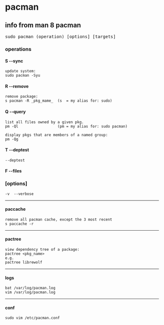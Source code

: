 # pacman
## info from man 8 pacman

<pre>
sudo pacman (operation) [options] [targets] 
</pre>

### operations
#### S  --sync

    update system:
    sudo pacman -Syu


#### R  --remove

    remove package:
    s pacman -R _pkg_mame_  (s  = my alias for: sudo)


#### Q  --query

    list all files owned by a given pkg.
    pm -Ql                  (pm = my alias for: sudo pacman)

    display pkgs that are members of a named group: 
    pm -Qg

#### T  --deptest

    --deptest


#### F  --files



### [options]

    -v  --verbose




---


#### paccache

    remove all pacman cache, except the 3 most recent
    s paccache -r

---


#### pactree

    view dependency tree of a package:
    pactree <pkg_name>
    e.g.
    pactree librewolf


---


#### logs

    bat /var/log/pacman.log
    vim /var/log/pacman.log
   

---


#### conf

    sudo vim /etc/pacman.conf 


